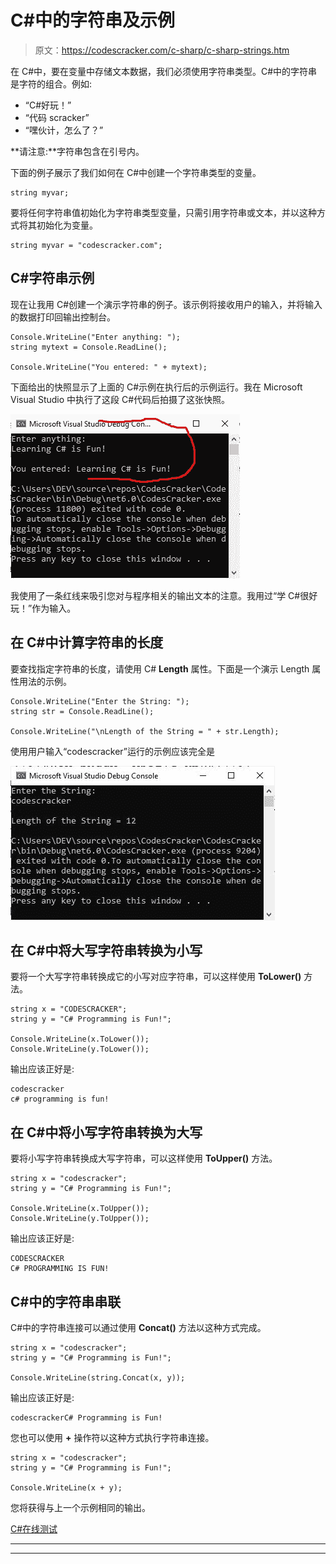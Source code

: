 # C#中的字符串及示例

> 原文：<https://codescracker.com/c-sharp/c-sharp-strings.htm>

在 C#中，要在变量中存储文本数据，我们必须使用字符串类型。C#中的字符串是字符的组合。例如:

*   “C#好玩！”
*   “代码 scracker”
*   “嘿伙计，怎么了？”

**请注意:**字符串包含在引号内。

下面的例子展示了我们如何在 C#中创建一个字符串类型的变量。

```
string myvar;
```

要将任何字符串值初始化为字符串类型变量，只需引用字符串或文本，并以这种方式将其初始化为变量。

```
string myvar = "codescracker.com";
```

## C#字符串示例

现在让我用 C#创建一个演示字符串的例子。该示例将接收用户的输入，并将输入的数据打印回输出控制台。

```
Console.WriteLine("Enter anything: ");
string mytext = Console.ReadLine();

Console.WriteLine("You entered: " + mytext);
```

下面给出的快照显示了上面的 C#示例在执行后的示例运行。我在 Microsoft Visual Studio 中执行了这段 C#代码后拍摄了这张快照。

![c sharp strings example](img/4af31a372cb419b6c1a5cf4bdc62bbab.png)

我使用了一条红线来吸引您对与程序相关的输出文本的注意。我用过“学 C#很好玩！”作为输入。

## 在 C#中计算字符串的长度

要查找指定字符串的长度，请使用 C# **Length** 属性。下面是一个演示 Length 属性用法的示例。

```
Console.WriteLine("Enter the String: ");
string str = Console.ReadLine();

Console.WriteLine("\nLength of the String = " + str.Length);
```

使用用户输入“codescracker”运行的示例应该完全是

![c sharp length of string example](img/7b52a191a44256933f448da47c4e76b8.png)

## 在 C#中将大写字符串转换为小写

要将一个大写字符串转换成它的小写对应字符串，可以这样使用 **ToLower()** 方法。

```
string x = "CODESCRACKER";
string y = "C# Programming is Fun!";

Console.WriteLine(x.ToLower());
Console.WriteLine(y.ToLower());
```

输出应该正好是:

```
codescracker
c# programming is fun!
```

## 在 C#中将小写字符串转换为大写

要将小写字符串转换成大写字符串，可以这样使用 **ToUpper()** 方法。

```
string x = "codescracker";
string y = "C# Programming is Fun!";

Console.WriteLine(x.ToUpper());
Console.WriteLine(y.ToUpper());
```

输出应该正好是:

```
CODESCRACKER
C# PROGRAMMING IS FUN!
```

## C#中的字符串串联

C#中的字符串连接可以通过使用 **Concat()** 方法以这种方式完成。

```
string x = "codescracker";
string y = "C# Programming is Fun!";

Console.WriteLine(string.Concat(x, y));
```

输出应该正好是:

```
codescrackerC# Programming is Fun!
```

您也可以使用 **+** 操作符以这种方式执行字符串连接。

```
string x = "codescracker";
string y = "C# Programming is Fun!";

Console.WriteLine(x + y);
```

您将获得与上一个示例相同的输出。

[C#在线测试](/exam/showtest.php?subid=11)

* * *

* * *